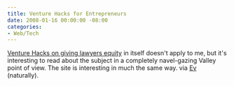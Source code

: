 ```yaml
---
title: Venture Hacks for Entrepreneurs
date: 2008-01-16 00:00:00 -08:00
categories:
- Web/Tech
---
```


<p><a href="http://venturehacks.com/articles/lawyer-equity">Venture Hacks on giving lawyers equity</a> in itself doesn't apply to me, but it's interesting to read about the subject in a completely navel-gazing Valley point of view. The site is interesting in much the same way. via <a href="http://twitter.com/ev/statuses/607313852">Ev</a> (naturally).</p>
